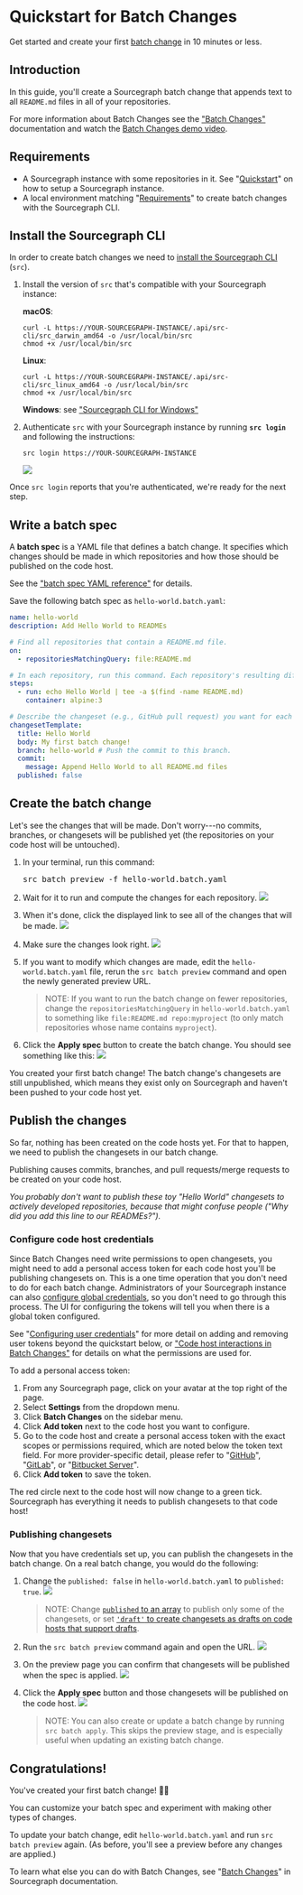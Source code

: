 # Quickstart for Batch Changes

Get started and create your first [batch change](index.md) in 10 minutes or less.

## Introduction

In this guide, you'll create a Sourcegraph batch change that appends text to all `README.md` files in all of your repositories.

For more information about Batch Changes see the ["Batch Changes"](index.md) documentation and watch the [Batch Changes demo video](https://www.youtube.com/watch?v=EfKwKFzOs3E).

## Requirements
- A Sourcegraph instance with some repositories in it. See "[Quickstart](../../index.md#quickstart)" on how to setup a Sourcegraph instance.
- A local environment matching "[Requirements](./references/requirements.md)" to create batch changes with the Sourcegraph CLI.

## Install the Sourcegraph CLI

In order to create batch changes we need to [install the Sourcegraph CLI](../cli/index.md) (`src`).

1. Install the version of `src` that's compatible with your Sourcegraph instance:

    **macOS**:
    ```
    curl -L https://YOUR-SOURCEGRAPH-INSTANCE/.api/src-cli/src_darwin_amd64 -o /usr/local/bin/src
    chmod +x /usr/local/bin/src
    ```
    **Linux**:
    ```
    curl -L https://YOUR-SOURCEGRAPH-INSTANCE/.api/src-cli/src_linux_amd64 -o /usr/local/bin/src
    chmod +x /usr/local/bin/src
    ```
    **Windows**: see ["Sourcegraph CLI for Windows"](../cli/explanations/windows.md)
2. Authenticate `src` with your Sourcegraph instance by running **`src login`** and following the instructions:

    ```
    src login https://YOUR-SOURCEGRAPH-INSTANCE
    ```
    <img src="https://sourcegraphstatic.com/docs/images/batch_changes/src_login_success.png" class="screenshot">


Once `src login` reports that you're authenticated, we're ready for the next step.

## Write a batch spec

A **batch spec** is a YAML file that defines a batch change. It specifies which changes should be made in which repositories and how those should be published on the code host.

See the ["batch spec YAML reference"](references/batch_spec_yaml_reference.md) for details.

Save the following batch spec as `hello-world.batch.yaml`:

```yaml
name: hello-world
description: Add Hello World to READMEs

# Find all repositories that contain a README.md file.
on:
  - repositoriesMatchingQuery: file:README.md

# In each repository, run this command. Each repository's resulting diff is captured.
steps:
  - run: echo Hello World | tee -a $(find -name README.md)
    container: alpine:3

# Describe the changeset (e.g., GitHub pull request) you want for each repository.
changesetTemplate:
  title: Hello World
  body: My first batch change!
  branch: hello-world # Push the commit to this branch.
  commit:
    message: Append Hello World to all README.md files
  published: false
```

## Create the batch change

Let's see the changes that will be made. Don't worry---no commits, branches, or changesets will be published yet (the repositories on your code host will be untouched).

1. In your terminal, run this command:

    <pre>src batch preview -f hello-world.batch.yaml</pre>
1. Wait for it to run and compute the changes for each repository.
    <img src="https://sourcegraphstatic.com/docs/images/batch_changes/src_batch_preview_waiting.png" class="screenshot">
1. When it's done, click the displayed link to see all of the changes that will be made.
    <img src="https://sourcegraphstatic.com/docs/images/batch_changes/src_batch_preview_link.png" class="screenshot">
1. Make sure the changes look right.
    <img src="https://sourcegraphstatic.com/docs/images/batch_changes/browser_batch_preview.png" class="screenshot">
1. If you want to modify which changes are made, edit the `hello-world.batch.yaml` file, rerun the `src batch preview` command and open the newly generated preview URL.

    >NOTE: If you want to run the batch change on fewer repositories, change the `repositoriesMatchingQuery` in `hello-world.batch.yaml` to something like `file:README.md repo:myproject` (to only match repositories whose name contains `myproject`).
1. Click the **Apply spec** button to create the batch change. You should see something like this:
    <img src="https://sourcegraphstatic.com/docs/images/batch_changes/browser_batch_created.png" class="screenshot">

You created your first batch change! The batch change's changesets are still unpublished, which means they exist only on Sourcegraph and haven't been pushed to your code host yet.

## Publish the changes

So far, nothing has been created on the code hosts yet. For that to happen, we need to publish the changesets in our batch change.

Publishing causes commits, branches, and pull requests/merge requests to be created on your code host.

_You probably don't want to publish these toy "Hello World" changesets to actively developed repositories, because that might confuse people ("Why did you add this line to our READMEs?")._

### Configure code host credentials

Since Batch Changes need write permissions to open changesets, you might need to add a personal access token for each code host you'll be publishing changesets on. This is a one time operation that you don't need to do for each batch change. Administrators of your Sourcegraph instance can also [configure global credentials](how-tos/configuring_credentials.md), so you don't need to go through this process. The UI for configuring the tokens will tell you when there is a global token configured.

See "[Configuring user credentials](how-tos/configuring_credentials.md)" for more detail on adding and removing user tokens beyond the quickstart below, or ["Code host interactions in Batch Changes"](explanations/permissions_in_batch_changes.md#code-host-interactions-in-batch-changes) for details on what the permissions are used for.

To add a personal access token:

1. From any Sourcegraph page, click on your avatar at the top right of the page.
1. Select **Settings** from the dropdown menu.
1. Click **Batch Changes** on the sidebar menu.
1. Click **Add token** next to the code host you want to configure.
1. Go to the code host and create a personal access token with the exact scopes or permissions required, which are noted below the token text field. For more provider-specific detail, please refer to "[GitHub](how-tos/configuring_credentials.md#github)", "[GitLab](how-tos/configuring_credentials.md#gitlab)", or "[Bitbucket Server](how-tos/configuring_credentials.md#bitbucket-server)".
1. Click **Add token** to save the token.

The red circle next to the code host will now change to a green tick. Sourcegraph has everything it needs to publish changesets to that code host!

### Publishing changesets

Now that you have credentials set up, you can publish the changesets in the batch change. On a real batch change, you would do the following:

1. Change the `published: false` in `hello-world.batch.yaml` to `published: true`.
    <img src="https://sourcegraphstatic.com/docs/images/batch_changes/batch_publish_true.png" class="screenshot">

    > NOTE: Change [`published` to an array](references/batch_spec_yaml_reference.md#publishing-only-specific-changesets) to publish only some of the changesets, or set [`'draft'` to create changesets as drafts on code hosts that support drafts](references/batch_spec_yaml_reference.md#changesettemplate-published).
1. Run the `src batch preview` command again and open the URL.
    <img src="https://sourcegraphstatic.com/docs/images/batch_changes/src_rerun_preview.png" class="screenshot">
1. On the preview page you can confirm that changesets will be published when the spec is applied.
    <img src="https://sourcegraphstatic.com/docs/images/batch_changes/browser_batch_preview_publish.png" class="screenshot">
1. Click the **Apply spec** button and those changesets will be published on the code host.
    <img src="https://sourcegraphstatic.com/docs/images/batch_changes/browser_batch_async.png" class="screenshot">

    > NOTE: You can also create or update a batch change by running `src batch apply`. This skips the preview stage, and is especially useful when updating an existing batch change.

## Congratulations!

You've created your first batch change! 🎉🎉

You can customize your batch spec and experiment with making other types of changes.

To update your batch change, edit `hello-world.batch.yaml` and run `src batch preview` again. (As before, you'll see a preview before any changes are applied.)

To learn what else you can do with Batch Changes, see "[Batch Changes](index.md)" in Sourcegraph documentation.
